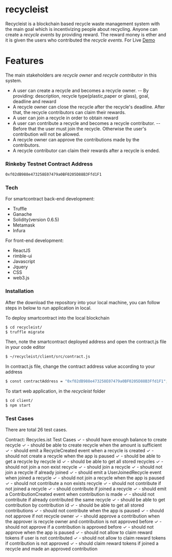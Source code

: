 # recycleist

Recycleist is a blockchain based recycle waste management system with the main goal which is incentivizing people about recycling. Anyone can create a _recycle events_ by providing reward. The reward money is ether and it is given the users who contributed the _recycle events_.
For Live [Demo](https://recycleist.herokuapp.com/)

# Features

The main stakeholders are _recycle owner_ and _recycle contributor_ in this system.

- A user can create a recycle and becomes a recycle owner.
  -- By providing: description, recycle type(plastic,paper or glass), goal, deadline and reward
- A recycle owner can close the recycle after the recycle's deadline. After that, the recycle contributors can claim their rewards.
- A user can join a recycle in order to obtain reward
- A user can contribute a recycle and becomes a recycle contributor.
  -- Before that the user must join the recycle. Otherwise the user's contribution will not be allowed.
- A recycle owner can approve the contributions made by the contributors.
- A recycle contributor can claim their rewards after a recycle is ended.

### Rinkeby Testnet Contract Address

```sh
0xf02dB988e473258E07479a0BF0205D88B3Ffd1F1
```

### Tech

For smartcontract back-end development:

- Truffle
- Ganache
- Solidity(version 0.6.5)
- Metamask
- Infura

For front-end development:

- ReactJS
- rimble-ui
- Javascript
- Jquery
- CSS
- web3.js

### Installation

After the download the repository into your local machine, you can follow steps in below to run application in local.

To deploy smartcontract into the local blockchain

```sh
$ cd recycleist/
$ truffle migrate
```

Then, note the smartcontract deployed address and open the contract.js file in your code editor

```sh
$ ~/recycleist/client/src/contract.js
```

In contract.js file, change the contract address value according to your address

```sh
$ const contractAddress = "0xf02dB988e473258E07479a0BF0205D88B3Ffd1F1";
```

To start web application, in the _recycleist_ folder

```sh
$ cd client/
$ npm start
```

### Test Cases

There are total 26 test cases.

Contract: Recycles.ist Test Cases
✓ - should have enough balance to create recycle
✓ - should be able to create recycle when the amount is sufficient
✓ - should emit a RecycleCreated event when a recycle is created
✓ - should not create a recycle when the app is paused
✓ - should be able to get a recycle by recycle id
✓ - should be able to get all stored recycles
✓ - should not join a non exist recycle
✓ - should join a recycle
✓ - should not join a recycle if already joined
✓ - should emit a UserJoinedRecycle event when joined a recycle
✓ - should not join a recycle when the app is paused
✓ - should not contribute a non exists recycle
✓ - should not contribute if not joined a recycle
✓ - should contribute if joined a recycle
✓ - should emit a ContributionCreated event when contribution is made
✓ - should not contribute if already contributed the same recycle
✓ - should be able to get contribution by contribution id
✓ - should be able to get all stored contributions
✓ - should not contribute when the app is paused
✓ - should not approve if not recycle owner
✓ - should approve a contribution when the approver is recycle owner and contribution is not approved before
✓ - should not approve if a contribution is approved before
✓ - should not approve when the app is paused
✓ - should not allow to claim reward tokens if user is not contributed
✓ - should not allow to claim reward tokens if contribution is not approved
✓ - should claim reward tokens if joined a recycle and made an approved contribution
